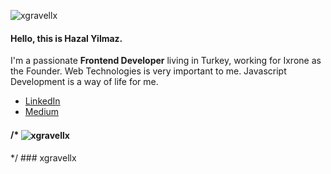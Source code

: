 <p align="left"> <img src="https://komarev.com/ghpvc/?username=xgravellx&label=Profile%20views&color=0e75b6&style=flat" alt="xgravellx" /> </p>

<h4>Hello, this is <b>Hazal Yilmaz.</b></h4>

<p>I'm a passionate <b>Frontend Developer</b> living in Turkey, working for Ixrone as the Founder. Web Technologies is very important to me.
Javascript Development is a way of life for me.</p>

  - <a href="https://linkedin.com/in/hazal-yilmaz-profile/" target="blank">LinkedIn</a>
  - <a href="https://linkedin.com/in/hazal-yilmaz-profile/" target="blank">Medium</a>



<h4>
/* <img align="center" src="https://github-readme-stats.vercel.app/api/top-langs/?username=xgravellx&layout=compact&border_color=323232&bg_color=0D1117&title_color=C9D1D9&text_color=8B949E&icon_color=02D892" alt="xgravellx" />
</h4>
*/
### xgravellx
